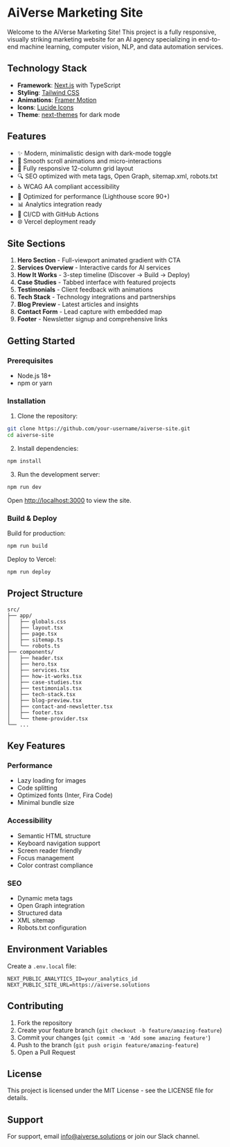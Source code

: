 # AiVerse Marketing Site

Welcome to the AiVerse Marketing Site! This project is a fully responsive, visually striking marketing website for an AI agency specializing in end-to-end machine learning, computer vision, NLP, and data automation services.

## Technology Stack

- **Framework**: [Next.js](https://nextjs.org/) with TypeScript
- **Styling**: [Tailwind CSS](https://tailwindcss.com/)
- **Animations**: [Framer Motion](https://www.framer.com/motion/)
- **Icons**: [Lucide Icons](https://lucide.dev/)
- **Theme**: [next-themes](https://github.com/pacocoursey/next-themes) for dark mode

## Features

- ✨ Modern, minimalistic design with dark-mode toggle
- 🎨 Smooth scroll animations and micro-interactions
- 📱 Fully responsive 12-column grid layout
- 🔍 SEO optimized with meta tags, Open Graph, sitemap.xml, robots.txt
- ♿ WCAG AA compliant accessibility
- 🚀 Optimized for performance (Lighthouse score 90+)
- 📊 Analytics integration ready
- 🔧 CI/CD with GitHub Actions
- 🌐 Vercel deployment ready

## Site Sections

1. **Hero Section** - Full-viewport animated gradient with CTA
2. **Services Overview** - Interactive cards for AI services
3. **How It Works** - 3-step timeline (Discover → Build → Deploy)
4. **Case Studies** - Tabbed interface with featured projects
5. **Testimonials** - Client feedback with animations
6. **Tech Stack** - Technology integrations and partnerships
7. **Blog Preview** - Latest articles and insights
8. **Contact Form** - Lead capture with embedded map
9. **Footer** - Newsletter signup and comprehensive links

## Getting Started

### Prerequisites

- Node.js 18+ 
- npm or yarn

### Installation

1. Clone the repository:
```bash
git clone https://github.com/your-username/aiverse-site.git
cd aiverse-site
```

2. Install dependencies:
```bash
npm install
```

3. Run the development server:
```bash
npm run dev
```

Open [http://localhost:3000](http://localhost:3000) to view the site.

### Build & Deploy

Build for production:
```bash
npm run build
```

Deploy to Vercel:
```bash
npm run deploy
```

## Project Structure

```
src/
├── app/
│   ├── globals.css
│   ├── layout.tsx
│   ├── page.tsx
│   ├── sitemap.ts
│   └── robots.ts
├── components/
│   ├── header.tsx
│   ├── hero.tsx
│   ├── services.tsx
│   ├── how-it-works.tsx
│   ├── case-studies.tsx
│   ├── testimonials.tsx
│   ├── tech-stack.tsx
│   ├── blog-preview.tsx
│   ├── contact-and-newsletter.tsx
│   ├── footer.tsx
│   └── theme-provider.tsx
└── ...
```

## Key Features

### Performance
- Lazy loading for images
- Code splitting
- Optimized fonts (Inter, Fira Code)
- Minimal bundle size

### Accessibility
- Semantic HTML structure
- Keyboard navigation support
- Screen reader friendly
- Focus management
- Color contrast compliance

### SEO
- Dynamic meta tags
- Open Graph integration
- Structured data
- XML sitemap
- Robots.txt configuration

## Environment Variables

Create a `.env.local` file:

```env
NEXT_PUBLIC_ANALYTICS_ID=your_analytics_id
NEXT_PUBLIC_SITE_URL=https://aiverse.solutions
```

## Contributing

1. Fork the repository
2. Create your feature branch (`git checkout -b feature/amazing-feature`)
3. Commit your changes (`git commit -m 'Add some amazing feature'`)
4. Push to the branch (`git push origin feature/amazing-feature`)
5. Open a Pull Request

## License

This project is licensed under the MIT License - see the LICENSE file for details.

## Support

For support, email info@aiverse.solutions or join our Slack channel.
